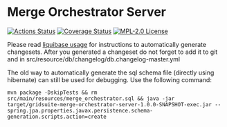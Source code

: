 # Merge Orchestrator Server

[![Actions Status](https://github.com/gridsuite/merge-orchestrator-server/workflows/CI/badge.svg)](https://github.com/gridsuite/merge-orchestrator-server/actions)
[![Coverage Status](https://sonarcloud.io/api/project_badges/measure?project=org.gridsuite%3Amerge-orchestrator-server&metric=coverage)](https://sonarcloud.io/component_measures?id=org.gridsuite%3Amerge-orchestrator-server&metric=coverage)
[![MPL-2.0 License](https://img.shields.io/badge/license-MPL_2.0-blue.svg)](https://www.mozilla.org/en-US/MPL/2.0/)

Please read [liquibase usage](https://github.com/powsybl/powsybl-parent/#liquibase-usage) for instructions to automatically generate changesets.
After you generated a changeset do not forget to add it to git and in src/resource/db/changelog/db.changelog-master.yml


The old way to automatically generate the sql schema file (directly using hibernate) can still be used for debugging. Use the following command:
```
mvn package -DskipTests && rm src/main/resources/merge_orchestrator.sql && java -jar target/gridsuite-merge-orchestrator-server-1.0.0-SNAPSHOT-exec.jar --spring.jpa.properties.javax.persistence.schema-generation.scripts.action=create 
```
